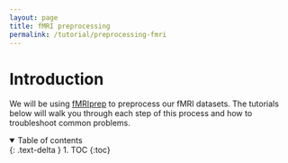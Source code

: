 ```yaml
---
layout: page
title: fMRI preprocessing
permalink: /tutorial/preprocessing-fmri
---
```


# Introduction
We will be using [fMRIprep](https://fmriprep.org/en/stable/) to preprocess our fMRI datasets.  The tutorials below will walk you through each step of this process and how to troubleshoot common problems.

<details open markdown="block">
  <summary>
    Table of contents
  </summary>
  {: .text-delta }
1. TOC
{:toc}
</details>
